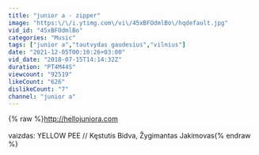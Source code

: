 ```yaml
---
title: "junior a - zipper"
image: "https:\/\/i.ytimg.com\/vi\/45xBFOdmlBo\/hqdefault.jpg"
vid_id: "45xBFOdmlBo"
categories: "Music"
tags: ["junior a","tautvydas gaudesius","vilnius"]
date: "2021-12-05T00:10:26+03:00"
vid_date: "2018-07-15T14:14:32Z"
duration: "PT4M44S"
viewcount: "92519"
likeCount: "626"
dislikeCount: "7"
channel: "junior a"
---
```

{% raw %}<a rel="nofollow" target="blank" href="http://hellojuniora.com">http://hellojuniora.com</a><br /><br />vaizdas: YELLOW PEE // Kęstutis Bidva, Žygimantas Jakimovas{% endraw %}
